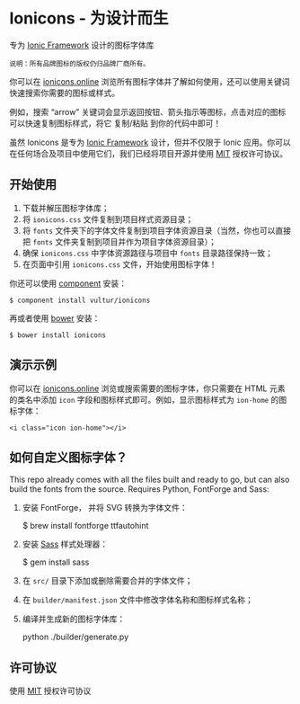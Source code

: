 # Ionicons - 为设计而生


专为 [Ionic Framework](http://ionicframework.online/) 设计的图标字体库

    说明：所有品牌图标的版权仍归品牌厂商所有。

你可以在 [ionicons.online](http://ionicons.online) 浏览所有图标字体并了解如何使用，还可以使用关键词快速搜索你需要的图标或样式。

例如，搜索 “arrow” 关键词会显示返回按钮、箭头指示等图标，点击对应的图标可以快速复制图标样式，将它 复制/粘贴 到你的代码中即可！

虽然 Ionicons 是专为 [Ionic Framework](http://ionicframework.online/) 设计，但并不仅限于 Ionic 应用。你可以在任何场合及项目中使用它们，我们已经将项目开源并使用 [MIT](http://opensource.org/licenses/MIT) 授权许可协议。


## 开始使用

 1. 下载并解压图标字体库；
 2. 将 `ionicons.css` 文件复制到项目样式资源目录；
 3. 将 `fonts` 文件夹下的字体文件复制到项目字体资源目录（当然，你也可以直接把 `fonts` 文件夹复制到项目并作为项目字体资源目录）；
 4. 确保 `ionicons.css` 中字体资源路径与项目中 `fonts` 目录路径保持一致；
 5. 在页面中引用 `ionicons.css` 文件，开始使用图标字体！

你还可以使用 [component](https://github.com/componentjs/component) 安装：

    $ component install vultur/ionicons
    
再或者使用  [bower](http://bower.io/) 安装：
   
    $ bower install ionicons


## 演示示例

你可以在 [ionicons.online](http://ionicons.online) 浏览或搜索需要的图标字体，你只需要在 HTML 元素的类名中添加 `icon` 字段和图标样式即可。例如，显示图标样式为 `ion-home` 的图标字体：

    <i class="icon ion-home"></i>


## 如何自定义图标字体？

This repo already comes with all the files built and ready to go, but can also build the fonts from the source. Requires Python, FontForge and Sass:

1) 安装 FontForge， 并将 SVG 转换为字体文件：

    $ brew install fontforge ttfautohint

2) 安装 [Sass](http://sass-lang.com/) 样式处理器：

    $ gem install sass

3) 在 `src/` 目录下添加或删除需要合并的字体文件；

4) 在 `builder/manifest.json` 文件中修改字体名称和图标样式名称；

5) 编译并生成新的图标字体库：

    python ./builder/generate.py


## 许可协议

使用 [MIT](http://opensource.org/licenses/MIT) 授权许可协议


